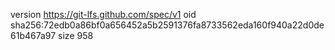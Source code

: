 version https://git-lfs.github.com/spec/v1
oid sha256:72edb0a86bf0a656452a5b2591376fa8733562eda160f940a22d0de61b467a97
size 958
